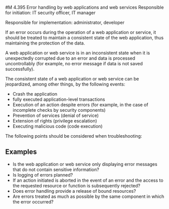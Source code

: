 #M 4.395 Error handling by web applications and web services
Responsible for initiation: IT security officer, IT manager

Responsible for implementation: administrator, developer

If an error occurs during the operation of a web application or service, it should be treated to maintain a consistent state of the web application, thus maintaining the protection of the data.

A web application or web service is in an inconsistent state when it is unexpectedly corrupted due to an error and data is processed uncontrollably (for example, no error message if data is not saved successfully).

The consistent state of a web application or web service can be jeopardized, among other things, by the following events:

* Crash the application
* fully executed application-level transactions
* Execution of an action despite errors (for example, in the case of incomplete checks by security components)
* Prevention of services (denial of service)
* Extension of rights (privilege escalation)
* Executing malicious code (code execution)


The following points should be considered when troubleshooting:



## Examples 
* Is the web application or web service only displaying error messages that do not contain sensitive information?
* Is logging of errors planned?
* If an action initiated is aborted in the event of an error and the access to the requested resource or function is subsequently rejected?
* Does error handling provide a release of bound resources?
* Are errors treated as much as possible by the same component in which the error occurred?




